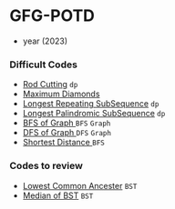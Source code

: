 # GFG-POTD

- year (2023)

### Difficult Codes

- <a href="./POTDS/RodCutting.java" target="_blank">Rod Cutting</a> `dp`
- <a href="./POTDS/MaximumDiamonds.java" target="_blank">Maximum Diamonds</a>
- <a href="./POTDS/LongestRepeatingSubSequence.java" target="_blank">Longest Repeating SubSequence</a> `dp`
- <a href="./POTDS/LongestPalindromeSubSequence.java" target="_blank">Longest Palindromic SubSequence</a> `dp`
- <a href="./POTDS/BFSofGraph.java" target="_blank"> BFS of Graph </a> `BFS` `Graph`
- <a href="./POTDS/DFSofGraph.java" target="_blank"> DFS of Graph </a> `DFS` `Graph`
- <a href="./POTDS/ShortestDistance.java" target="_blank"> Shortest Distance </a> `BFS`

### Codes to review

- <a href="./POTDS/LowestCommonAncestor.java" target="_blank">Lowest Common Ancester</a> `BST`
- <a href="./POTDS/MedianOfBST.java" target="_blank">Median of BST</a> `BST`
